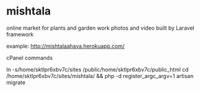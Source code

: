 # mishtala
online market for plants and garden work photos and video built by Laravel framework



example: http://mishtalaahava.herokuapp.com/




cPanel commands


ln -s/home/sktlpr6xbv7c/sites /public/home/sktlpr6xbv7c/public_html
cd /home/sktlpr6xbv7c/sites/mishtala/ && php -d register_argc_argv=1 artisan migrate
